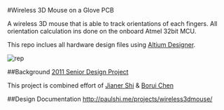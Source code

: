 #Wireless 3D Mouse on a Glove PCB

A wireless 3D mouse that is able to track orientations of each fingers. All orientation calculation ins done on the onboard Atmel 32bit MCU. 

This repo inclues all hardware design files using [Altium Designer](www.altium.com/en/products/altium-designer).

![rep](https://raw.github.com/paulshi/Wireless-3D-Mouse-Glove/master/handside.png)

##Background
[2011 Senior Design Project](http://courses.engr.illinois.edu/ece445/?f=Projects&sem=fall2011&proj=17#a17)

This project is combined effort of [Jianer Shi](https://github.com/paulshi) & [Borui Chen](https://github.com/boruichen)

##Design Documentation
http://paulshi.me/projects/wireless3dmouse/
